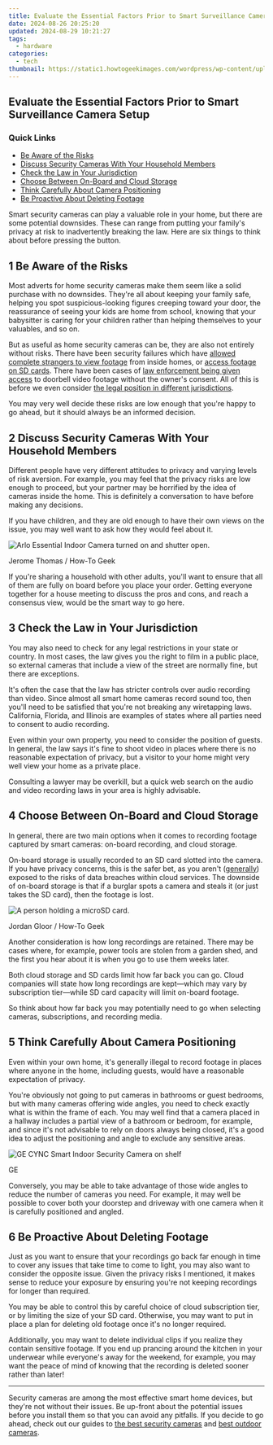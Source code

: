 ```yaml
---
title: Evaluate the Essential Factors Prior to Smart Surveillance Camera Setup
date: 2024-08-26 20:25:20
updated: 2024-08-29 10:21:27
tags:
  - hardware
categories:
  - tech
thumbnail: https://static1.howtogeekimages.com/wordpress/wp-content/uploads/2024/08/a-security-camera-with-an-alert-icon-next-to-it.jpg
---
```


## Evaluate the Essential Factors Prior to Smart Surveillance Camera Setup

### Quick Links

* [Be Aware of the Risks](https://fox-blue.techidaily.com/2024-approved-streamline-stress-effective-edits-for-lifeless-bigger-tiktok-drafters/)
* [Discuss Security Cameras With Your Household Members](https://remote-screen-capture.techidaily.com/updated-in-2024-zooming-into-clarity-a-blueprint-for-crisp-screenshots/)
* [Check the Law in Your Jurisdiction](https://extra-lessons.techidaily.com/essential-cloud-saving-apps-for-android-users-2024-rankings/)
* [Choose Between On-Board and Cloud Storage](https://video-capture.techidaily.com/updated-masterful-zoom-sound-adjustment-guide-clearer-cleaner-sounds-for-2024/)
* [Think Carefully About Camera Positioning](https://instagram-video-recordings.techidaily.com/2024-approved-silent-story-consumers-leading-anonymity-apps/)
* [Be Proactive About Deleting Footage](https://buynow-reviews.techidaily.com/eufy-t8200-in-depth-review-why-its-a-game-changer-for-no-subscription-video-bell-systems/)

 Smart security cameras can play a valuable role in your home, but there are some potential downsides. These can range from putting your family's privacy at risk to inadvertently breaking the law. Here are six things to think about before pressing the button.

## 1  Be Aware of the Risks 

 Most adverts for home security cameras make them seem like a solid purchase with no downsides. They're all about keeping your family safe, helping you spot suspicious-looking figures creeping toward your door, the reassurance of seeing your kids are home from school, knowing that your babysitter is caring for your children rather than helping themselves to your valuables, and so on.

 But as useful as home security cameras can be, they are also not entirely without risks. There have been security failures which have [allowed complete strangers to view footage](https://win-dash.techidaily.com/canon-pixma-mg2522-finding-and-installing-the-correct-driver-version/) from inside homes, or [access footage on SD cards](https://facebook-video-recording.techidaily.com/new-in-2024-2023-top-6-facebook-lite-video-downloaders/). There have been cases of [law enforcement being given access](https://remote-screen-capture.techidaily.com/full-disclosure-gecata-gameplay-tracker-reviewed-for-2024/) to doorbell video footage without the owner's consent. All of this is before we even consider [the legal position in different jurisdictions](http://www.security.org/security-cameras/legality/#:~:text=Security%20cameras%20are%20allowed%20on,rooms%2C%20private%20bedrooms%2C%20etc.).

 You may very well decide these risks are low enough that you're happy to go ahead, but it should always be an informed decision.

## 2  Discuss Security Cameras With Your Household Members 

 Different people have very different attitudes to privacy and varying levels of risk aversion. For example, you may feel that the privacy risks are low enough to proceed, but your partner may be horrified by the idea of cameras inside the home. This is definitely a conversation to have before making any decisions.

 If you have children, and they are old enough to have their own views on the issue, you may well want to ask how they would feel about it.

![Arlo Essential Indoor Camera turned on and shutter open.](https://static1.howtogeekimages.com/wordpress/wp-content/uploads/2024/02/53531166245_61ba364f9e_o.jpg) 

Jerome Thomas / How-To Geek

 If you're sharing a household with other adults, you'll want to ensure that all of them are fully on board before you place your order. Getting everyone together for a house meeting to discuss the pros and cons, and reach a consensus view, would be the smart way to go here.

## 3  Check the Law in Your Jurisdiction 

 You may also need to check for any legal restrictions in your state or country. In most cases, the law gives you the right to film in a public place, so external cameras that include a view of the street are normally fine, but there are exceptions.

 It's often the case that the law has stricter controls over audio recording than video. Since almost all smart home cameras record sound too, then you'll need to be satisfied that you're not breaking any wiretapping laws. California, Florida, and Illinois are examples of states where all parties need to consent to audio recording.

 Even within your own property, you need to consider the position of guests. In general, the law says it's fine to shoot video in places where there is no reasonable expectation of privacy, but a visitor to your home might very well view your home as a private place.

 Consulting a lawyer may be overkill, but a quick web search on the audio and video recording laws in your area is highly advisable.

## 4  Choose Between On-Board and Cloud Storage 

 In general, there are two main options when it comes to recording footage captured by smart cameras: on-board recording, and cloud storage.

 On-board storage is usually recorded to an SD card slotted into the camera. If you have privacy concerns, this is the safer bet, as you aren't ([generally](https://facebook-video-recording.techidaily.com/new-in-2024-2023-top-6-facebook-lite-video-downloaders/)) exposed to the risks of data breaches within cloud services. The downside of on-board storage is that if a burglar spots a camera and steals it (or just takes the SD card), then the footage is lost.

![A person holding a microSD card.](https://static1.howtogeekimages.com/wordpress/wp-content/uploads/2024/06/52849011009_f6e8b51064_o.jpg) 

Jordan Gloor / How-To Geek

 Another consideration is how long recordings are retained. There may be cases where, for example, power tools are stolen from a garden shed, and the first you hear about it is when you go to use them weeks later.

 Both cloud storage and SD cards limit how far back you can go. Cloud companies will state how long recordings are kept—which may vary by subscription tier—while SD card capacity will limit on-board footage.

 So think about how far back you may potentially need to go when selecting cameras, subscriptions, and recording media.

## 5  Think Carefully About Camera Positioning 

 Even within your own home, it's generally illegal to record footage in places where anyone in the home, including guests, would have a reasonable expectation of privacy.

 You're obviously not going to put cameras in bathrooms or guest bedrooms, but with many cameras offering wide angles, you need to check exactly what is within the frame of each. You may well find that a camera placed in a hallway includes a partial view of a bathroom or bedroom, for example, and since it's not advisable to rely on doors always being closed, it's a good idea to adjust the positioning and angle to exclude any sensitive areas.

![GE CYNC Smart Indoor Security Camera on shelf](https://static1.howtogeekimages.com/wordpress/wp-content/uploads/2021/11/ge-cync-security-camera.jpg) 

GE

 Conversely, you may be able to take advantage of those wide angles to reduce the number of cameras you need. For example, it may well be possible to cover both your doorstep and driveway with one camera when it is carefully positioned and angled.

## 6  Be Proactive About Deleting Footage 

 Just as you want to ensure that your recordings go back far enough in time to cover any issues that take time to come to light, you may also want to consider the opposite issue. Given the privacy risks I mentioned, it makes sense to reduce your exposure by ensuring you're not keeping recordings for longer than required.

 You may be able to control this by careful choice of cloud subscription tier, or by limiting the size of your SD card. Otherwise, you may want to put in place a plan for deleting old footage once it's no longer required.

 Additionally, you may want to delete individual clips if you realize they contain sensitive footage. If you end up prancing around the kitchen in your underwear while everyone's away for the weekend, for example, you may want the peace of mind of knowing that the recording is deleted sooner rather than later!

---

 Security cameras are among the most effective smart home devices, but they're not without their issues. Be up-front about the potential issues before you install them so that you can avoid any pitfalls. If you decide to go ahead, check out our guides to [the best security cameras](https://some-approaches.techidaily.com/the-photographers-blueprint-for-stunning-hdr-portraits-for-2024/) and [best outdoor cameras](https://facebook-video-recording.techidaily.com/new-in-2024-facebooks-aplus-covers-ranking-the-best-photo-making-websites/).

<ins class="adsbygoogle"
     style="display:block"
     data-ad-format="autorelaxed"
     data-ad-client="ca-pub-7571918770474297"
     data-ad-slot="1223367746"></ins>



<ins class="adsbygoogle"
     style="display:block"
     data-ad-client="ca-pub-7571918770474297"
     data-ad-slot="8358498916"
     data-ad-format="auto"
     data-full-width-responsive="true"></ins>
